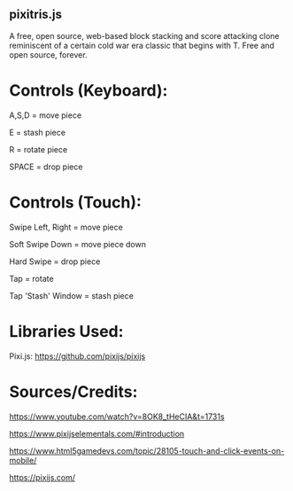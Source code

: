 ## pixitris.js

A free, open source, web-based block stacking and score attacking clone reminiscent of a certain cold war era classic that begins with T.
Free and open source, forever.





# Controls (Keyboard):

A,S,D = move piece

E = stash piece

R = rotate piece

SPACE = drop piece




# Controls (Touch):

Swipe Left, Right = move piece

Soft Swipe Down = move piece down

Hard Swipe = drop piece

Tap = rotate

Tap 'Stash' Window = stash piece




# Libraries Used:

  Pixi.js: https://github.com/pixijs/pixijs

  

# Sources/Credits:

  https://www.youtube.com/watch?v=8OK8_tHeCIA&t=1731s
  
  https://www.pixijselementals.com/#introduction
  
  https://www.html5gamedevs.com/topic/28105-touch-and-click-events-on-mobile/
  
  https://pixijs.com/
